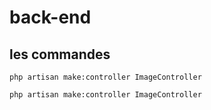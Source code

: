 # back-end 

## les commandes


```
php artisan make:controller ImageController
```

```
php artisan make:controller ImageController

```









